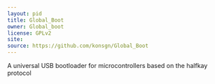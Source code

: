 ```yaml
---
layout: pid
title: Global_Boot
owner: Global_boot
license: GPLv2
site: 
source: https://github.com/konsgn/Global_Boot
---
```

A universal USB bootloader for microcontrollers based on the halfkay protocol

